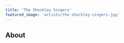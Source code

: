 ```yaml
---
title: 'The Shockley Singers'
featured_image: 'artists/the-shockley-singers.jpg'
---
```


## About


